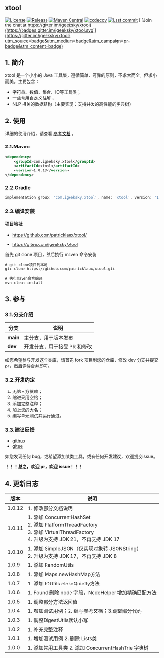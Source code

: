 ## xtool

[![License](https://img.shields.io/badge/license-Apache%202-4EB1BA.svg)](https://www.apache.org/licenses/LICENSE-2.0.html) [![Release](https://img.shields.io/github/v/release/patricklaux/xtool)](https://github.com/patricklaux/xtool/releases) [![Maven Central](https://img.shields.io/maven-central/v/com.igeeksky.xtool/xtool.svg?label=Maven%20Central)](https://search.maven.org/search?q=g:%22com.igeeksky.xtool%22%20AND%20a:%22xtool%22)  [![codecov](https://codecov.io/gh/patricklaux/xtool/branch/main/graph/badge.svg?token=VJ87A1IAVH)](https://codecov.io/gh/patricklaux/xtool)  [![Last commit](https://img.shields.io/github/last-commit/patricklaux/xtool)](https://github.com/patricklaux/xtool/commits) [![Join the chat at https://gitter.im/igeeksky/xtool](https://badges.gitter.im/igeeksky/xtool.svg)](https://gitter.im/igeeksky/xtool?utm_source=badge&utm_medium=badge&utm_campaign=pr-badge&utm_content=badge)

## 1. 简介

xtool 是一个小小的 Java 工具集，遵循简单、可靠的原则，不求大而全，但求小而美。主要包含：

- 字符串、数值、集合、IO等工具类；
- 一些常用自定义注解；
- NLP 相关的数据结构（主要实现：支持并发的高性能的字典树）

## 2. 使用

详细的使用介绍，请查看 [参考文档](https://github.com/patricklaux/xtool/blob/main/docs/Reference.md) 。

### 2.1.Maven

```xml
<dependency>
    <groupId>com.igeeksky.xtool</groupId>
    <artifactId>xtool</artifactId>
    <version>1.0.13</version>
</dependency>
```

### 2.2.Gradle

```groovy
implementation group: 'com.igeeksky.xtool', name: 'xtool', version: '1.0.13'
```

### 2.3.编译安装

#### 项目地址

- https://github.com/patricklaux/xtool/

- https://gitee.com/igeeksky/xtool

首先 git clone 项目，然后执行 maven 命令安装

```shell
# git clone项目到本地
git clone https://github.com/patricklaux/xtool.git

# 执行maven命令编译
mvn clean install
```

## 3. 参与

### 3.1.分支介绍

| 分支     | 说明                         |
| -------- | ---------------------------- |
| **main** | 主分支，用于版本发布         |
| **dev**  | 开发分支，用于接受 PR 和修改 |

如您希望参与开发这个类库，请首先 fork 项目到您的仓库，修改 dev 分支并提交 pr，然后等待合并即可。

### 3.2.开发约定

1. 无第三方依赖；
2. 缩进采用空格；
3. 添加完整注释；
4. 加上您的大名；
5. 编写单元测试并运行通过。

### 3.3.建议反馈

- [github](https://github.com/patricklaux/xtool/issues)
- [gitee](https://gitee.com/igeeksky/xtool/issues)

如您发现任何 bug，或希望添加某类工具，或有任何开发建议，欢迎提交issue。

**！！！总之，欢迎 pr，欢迎 issue！！！**

## 4. 更新日志

| 版本   | 说明                                                         |
| ------ | ------------------------------------------------------------ |
| 1.0.12 | 1. 修改部分文档说明                                          |
| 1.0.11 | 1. 添加 ConcurrentHashSet <br />2. 添加 PlatformThreadFactory<br />3. 添加 VirtualThreadFactory<br />4. 升级为支持 JDK 21，不再支持 JDK 17 |
| 1.0.10 | 1. 添加 SimpleJSON（仅实现对象转 JSONString）<br />2. 升级为支持 JDK 17，不再支持 JDK 8 |
| 1.0.9  | 1. 添加 RandomUtils                                          |
| 1.0.8  | 1. 添加 Maps.newHashMap方法                                  |
| 1.0.7  | 1. 添加 IOUtils.closeQuietly方法                             |
| 1.0.6  | 1. Found 删除 node 字段，NodeHelper 增加精确匹配方法         |
| 1.0.5  | 1. 调整部分方法返回值                                        |
| 1.0.4  | 1. 增加测试用例；2. 编写参考文档；3.调整部分代码             |
| 1.0.3  | 1. 调整DigestUtils默认小写                                   |
| 1.0.2  | 1. 补充完整注释                                              |
| 1.0.1  | 1. 增加测试用例 2. 删除 Lists类                              |
| 1.0.0  | 1. 添加常用工具类 2. 添加 ConcurrentHashTrie 字典树          |

